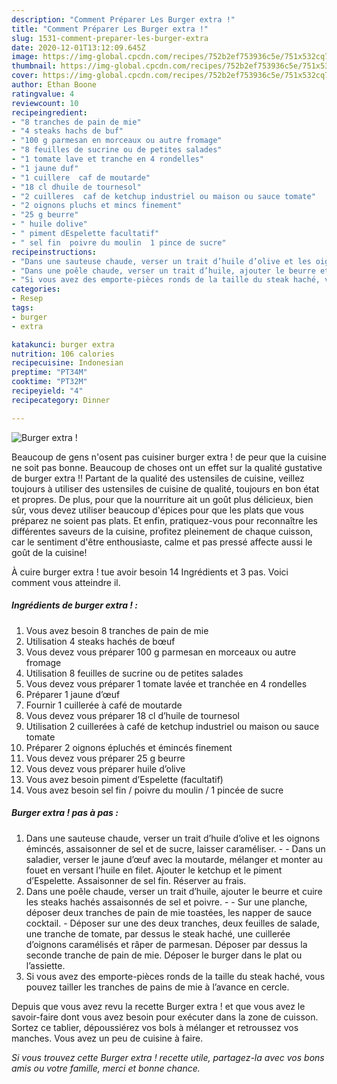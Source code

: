 ```yaml
---
description: "Comment Préparer Les Burger extra !"
title: "Comment Préparer Les Burger extra !"
slug: 1531-comment-preparer-les-burger-extra
date: 2020-12-01T13:12:09.645Z
image: https://img-global.cpcdn.com/recipes/752b2ef753936c5e/751x532cq70/burger-extra-photo-principale-de-la-recette.jpg
thumbnail: https://img-global.cpcdn.com/recipes/752b2ef753936c5e/751x532cq70/burger-extra-photo-principale-de-la-recette.jpg
cover: https://img-global.cpcdn.com/recipes/752b2ef753936c5e/751x532cq70/burger-extra-photo-principale-de-la-recette.jpg
author: Ethan Boone
ratingvalue: 4
reviewcount: 10
recipeingredient:
- "8 tranches de pain de mie"
- "4 steaks hachs de buf"
- "100 g parmesan en morceaux ou autre fromage"
- "8 feuilles de sucrine ou de petites salades"
- "1 tomate lave et tranche en 4 rondelles"
- "1 jaune duf"
- "1 cuillere  caf de moutarde"
- "18 cl dhuile de tournesol"
- "2 cuilleres  caf de ketchup industriel ou maison ou sauce tomate"
- "2 oignons pluchs et mincs finement"
- "25 g beurre"
- " huile dolive"
- " piment dEspelette facultatif"
- " sel fin  poivre du moulin  1 pince de sucre"
recipeinstructions:
- "Dans une sauteuse chaude, verser un trait d’huile d’olive et les oignons émincés, assaisonner de sel et de sucre, laisser caraméliser.  Dans un saladier, verser le jaune d’œuf avec la moutarde, mélanger et monter au fouet en versant l’huile en filet. Ajouter le ketchup et le piment d’Espelette. Assaisonner de sel fin. Réserver au frais."
- "Dans une poêle chaude, verser un trait d’huile, ajouter le beurre et cuire les steaks hachés assaisonnés de sel et poivre.  Sur une planche, déposer deux tranches de pain de mie toastées, les napper de sauce cocktail. Déposer sur une des deux tranches, deux feuilles de salade, une tranche de tomate, par dessus le steak haché, une cuillerée d’oignons caramélisés et râper de parmesan. Déposer par dessus la seconde tranche de pain de mie. Déposer le burger dans le plat ou l’assiette."
- "Si vous avez des emporte-pièces ronds de la taille du steak haché, vous pouvez tailler les tranches de pains de mie à l’avance en cercle."
categories:
- Resep
tags:
- burger
- extra

katakunci: burger extra 
nutrition: 106 calories
recipecuisine: Indonesian
preptime: "PT34M"
cooktime: "PT32M"
recipeyield: "4"
recipecategory: Dinner

---
```



![Burger extra !](https://img-global.cpcdn.com/recipes/752b2ef753936c5e/751x532cq70/burger-extra-photo-principale-de-la-recette.jpg)

Beaucoup de gens n'osent pas cuisiner burger extra ! de peur que la cuisine ne soit pas bonne. Beaucoup de choses ont un effet sur la qualité gustative de burger extra !! Partant de la qualité des ustensiles de cuisine, veillez toujours à utiliser des ustensiles de cuisine de qualité, toujours en bon état et propres. De plus, pour que la nourriture ait un goût plus délicieux, bien sûr, vous devez utiliser beaucoup d'épices pour que les plats que vous préparez ne soient pas plats. Et enfin, pratiquez-vous pour reconnaître les différentes saveurs de la cuisine, profitez pleinement de chaque cuisson, car le sentiment d'être enthousiaste, calme et pas pressé affecte aussi le goût de la cuisine!

<!--inarticleads1-->

À cuire burger extra ! tue avoir besoin 14 Ingrédients et 3 pas. Voici comment vous atteindre il.

##### Ingrédients de burger extra ! :

1. Vous avez besoin 8 tranches de pain de mie
1. Utilisation 4 steaks hachés de bœuf
1. Vous devez vous préparer 100 g parmesan en morceaux ou autre fromage
1. Utilisation 8 feuilles de sucrine ou de petites salades
1. Vous devez vous préparer 1 tomate lavée et tranchée en 4 rondelles
1. Préparer 1 jaune d’œuf
1. Fournir 1 cuillerée à café de moutarde
1. Vous devez vous préparer 18 cl d’huile de tournesol
1. Utilisation 2 cuillerées à café de ketchup industriel ou maison ou sauce tomate
1. Préparer 2 oignons épluchés et émincés finement
1. Vous devez vous préparer 25 g beurre
1. Vous devez vous préparer  huile d’olive
1. Vous avez besoin  piment d’Espelette (facultatif)
1. Vous avez besoin  sel fin / poivre du moulin / 1 pincée de sucre




<!--inarticleads2-->

##### Burger extra ! pas à pas :

1. Dans une sauteuse chaude, verser un trait d’huile d’olive et les oignons émincés, assaisonner de sel et de sucre, laisser caraméliser. -  - Dans un saladier, verser le jaune d’œuf avec la moutarde, mélanger et monter au fouet en versant l’huile en filet. Ajouter le ketchup et le piment d’Espelette. Assaisonner de sel fin. Réserver au frais.
1. Dans une poêle chaude, verser un trait d’huile, ajouter le beurre et cuire les steaks hachés assaisonnés de sel et poivre. -  - Sur une planche, déposer deux tranches de pain de mie toastées, les napper de sauce cocktail. - Déposer sur une des deux tranches, deux feuilles de salade, une tranche de tomate, par dessus le steak haché, une cuillerée d’oignons caramélisés et râper de parmesan. Déposer par dessus la seconde tranche de pain de mie. Déposer le burger dans le plat ou l’assiette.
1. Si vous avez des emporte-pièces ronds de la taille du steak haché, vous pouvez tailler les tranches de pains de mie à l’avance en cercle.




<!--inarticleads1-->

<p>
Depuis que vous avez revu la recette Burger extra ! et que vous avez le savoir-faire dont vous avez besoin pour exécuter dans la zone de cuisson. Sortez ce tablier, dépoussiérez vos bols à mélanger et retroussez vos manches. Vous avez un peu de cuisine à faire.
</p>

<p>
<i>Si vous trouvez cette Burger extra ! recette utile, partagez-la avec vos bons amis ou votre famille, merci et bonne chance.</i>
</p>
